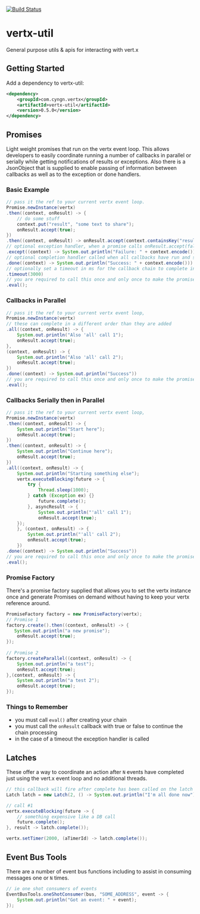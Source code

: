[![Build Status](https://travis-ci.org/cyngn/vertx-util.svg?branch=master)](https://travis-ci.org/jtruelove/vertx-util)

# vertx-util

General purpose utils & apis for interacting with vert.x

## Getting Started

Add a dependency to vertx-util:

```xml
<dependency>
    <groupId>com.cyngn.vertx</groupId>
    <artifactId>vertx-util</artifactId>
    <version>0.5.0</version>
</dependency>
```

## Promises

Light weight promises that run on the vertx event loop. This allows developers to easily coordinate running a number of callbacks in parallel or serially while getting  notifications of results or exceptions. Also there is a JsonObject that is supplied to enable passing of information between callbacks as well as to the exception or done handlers. 

### Basic Example

```java
// pass it the ref to your current vertx event loop.
Promise.newInstance(vertx)
.then((context, onResult) -> {
    // do some stuff
    context.put("result", "some text to share"); 
    onResult.accept(true);
})
.then((context, onResult) -> onResult.accept(context.containsKey("result")))
// optional exception handler, when a promise calls onResult.accept(false) or a callback throws an exception
.except((context) -> System.out.println("Failure: " + context.encode()))
// optional completion handler called when all callbacks have run and succeeded
.done((context) -> System.out.println("Success: " + context.encode())) 
// optionally set a timeout in ms for the callback chain to complete in
.timeout(3000)
// you are required to call this once and only once to make the promise chain begin to evaluate
.eval();   
```
    
### Callbacks in Parallel

```java
// pass it the ref to your current vertx event loop, 
Promise.newInstance(vertx)
// these can complete in a different order than they are added
.all((context, onResult) -> {       
    System.out.println("Also 'all' call 1");
    onResult.accept(true);
},
(context, onResult) -> {        
    System.out.println("Also 'all' call 2");
    onResult.accept(true);
})
.done((context) -> System.out.println("Success")) 
// you are required to call this once and only once to make the promise chain begin to evaluate
.eval();   
```

### Callbacks Serially then in Parallel

```java    
// pass it the ref to your current vertx event loop, 
Promise.newInstance(vertx)
.then((context, onResult) -> {
    System.out.println("Start here");
    onResult.accept(true);
})
.then((context, onResult) -> {
    System.out.println("Continue here");
    onResult.accept(true);
})
.all((context, onResult) -> {       
    System.out.println("Starting something else");
    vertx.executeBlocking(future -> {
        try {
            Thread.sleep(1000);
        } catch (Exception ex) {}
            future.complete();
        }, asyncResult -> {
            System.out.println("'all' call 1");                
            onResult.accept(true);
    });
    }, (context, onResult) -> {     
        System.out.println("'all' call 2");
        onResult.accept(true);
    })
.done((context) -> System.out.println("Success")) 
// you are required to call this once and only once to make the promise chain begin to evaluate
.eval();   
```
        
### Promise Factory

There's a promise factory supplied that allows you to set the vertx instance once and generate Promises on demand without having to keep your vertx reference around.

```java
PromiseFactory factory = new PromiseFactory(vertx);
// Promise 1
factory.create().then((context, onResult) -> { 
   System.out.println("a new promise"); 
    onResult.accept(true);
});
    
// Promise 2
factory.createParallel((context, onResult) -> {
    System.out.println("a test");
    onResult.accept(true);
},(context, onResult) -> {
    System.out.println("a test 2");
    onResult.accept(true);
});
```

### Things to Remember

* you must call `eval()` after creating your chain
* you must call the `onResult` callback with true or false to continue the chain processing
* in the case of a timeout the exception handler is called

## Latches
These offer a way to coordinate an action after `N` events have completed just using the vert.x event loop and no additional threads.

```java
// this callback will fire after complete has been called on the latch twice
Latch latch = new Latch(2, () -> System.out.println("I'm all done now"));

// call #1
vertx.executeBlocking(future -> {
    // something expensive like a DB call
    future.complete();
}, result -> latch.complete()); 

vertx.setTimer(2000, (aTimerId) -> latch.complete());
```      
      
## Event Bus Tools
There are a number of event bus functions including to assist in consuming messages one or `N` times.

```java
// ie one shot consumers of events
EventBusTools.oneShotConsumer(bus, "SOME_ADDRESS", event -> {
    System.out.println("Got an event: " + event);
});
```
